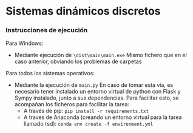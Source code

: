 # Sistemas dinámicos discretos

### Instrucciones de ejecución 

Para Windows:
- Mediante ejecución de ``` \dist\main\main.exe ```
  Mismo fichero que en el caso anterior, obviando los problemas de carpetas
  
Para todos los sistemas operativos:
- Mediante la ejecución de ```main.py```
  En caso de tomar esta via, es necesario tener instalado un entorno virtual de python con Flask y Sympy instalado, junto a sus dependencias. Para facilitar esto, se acompañan los ficheros para facilitar la tarea:
  - A través de pip: ``` pip install -r requirements.txt ```
  - A traves de Anaconda (creando un entorno virtual para la tarea llamado rsd): ``` conda env create -f environment.yml ```
